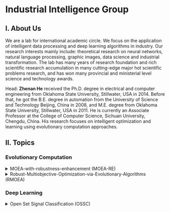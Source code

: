 # Industrial Intelligence Group

## I. About Us

We are a lab for international academic circle. We focus on the application of intelligent data processing and deep learning algorithms in industry. Our research interests mainly include: theoretical research on neural networks, natural language processing, graphic images, data science and industrial transformation. The lab has many years of research foundation and rich scientific research accumulation in many cutting-edge major hot scientific problems research, and has won many provincial and ministerial level science and technology awards.

Head: __Zhenan He__ received the Ph.D. degree in electrical and computer engineering from Oklahoma State University, Stillwater, USA in 2014. Before that, he got the B.E. degree in automation from the University of Science and Technology Beijing, China in 2008, and M.E. degree from Oklahoma State University, Stillwater, USA in 2011.
He is currently an Associate Professor at the College of Computer Science, Sichuan University, Chengdu, China. His research focuses on
intelligent optimization and learning using evolutionary computation approaches.

## II. Topics

### Evolutionary Computation 

<details>
<summary>MOEA-with-robustness-enhancement (MOEA-RE)</summary>
<p>
  
Uncertainty is an important feature abstracted from real-world applications. Multiobjective optimization problems (MOPs) with uncertainty can always be characterized as robust MOPs (RMOPs). Over recent years, multiobjective optimization evolutionary algorithms (EAs) have demonstrated the success in solving MOPs. However, most of them do not consider disturbance in the design. In order to handling the uncertainty in the optimization problem, we first give a thorough analysis of three important issues on robust optimization. Then, a novel EA called multiobjective optimization EA with robustness enhancement is developed, where the seamless integration of robustness and optimality is achieved by a proposed novel archive updating mechanism applied on the evolutionary process as well as the new robust optimal front building strategy designed to construct the final robust optimal front. Furthermore, the new designed archive updating mechanism makes the robust optimization process free of the enormous computational workload induced from sampling. The experimental results on a set of benchmark functions show the superiority of the proposed design in terms of both solutions' quality under the disturbance and computational efficiency in solving RMOPs.

  #### (1) Code
  
  https://github.com/ZhenanHe/MOEA-with-robustness-enhancement-MOEA-RE
  
#### (2) Publication
  
  [paper](https://ieeexplore.ieee.org/document/8789665):

  > **Z. He, G. G. Yen, and J. Lv, "Evolutionary Multiobjective Optimization With Robustness Enhancement," in IEEE Transactions on Evolutionary Computation, vol. 24, no. 3, pp. 494-507, June 2020, doi: 10.1109/TEVC.2019.2933444.**
</p>
</details>

<details>
<summary>Robust-Multiobjective-Optimization-via-Evolutionary-Algorithms (RMOEA)</summary>
<p> 

Uncertainty inadvertently exists in most real-world applications. In the optimization process, uncertainty poses a very important issue and it directly affects the optimization performance. Nowadays, evolutionary algorithms (EAs) have been successfully applied to various multiobjective optimization problems (MOPs). However, current researches on EAs rarely consider uncertainty in the optimization process and existing algorithms often fail to handle the uncertainty, which have limited EAs' applications in real-world problems. When MOPs come with uncertainty, they are referred to as robust MOPs (RMOPs). In this paper, we aim at solving RMOPs using EA-based optimization search. We propose a novel robust multiobjective optimization EA (RMOEA) with two distinct, yet complement, parts: 1) multiobjective optimization finding global Pareto optimal front ignoring disturbance at first and 2) robust optimization searching for the robust optimal front afterward. Furthermore, a comprehensive performance evaluation method is proposed to quantify the performance of RMOEA in solving RMOPs. Experimental results on a group of benchmark functions demonstrate the superiority of the proposed design in terms of both solutions' quality under the disturbance and computational efficiency in solving RMOPs.

#### (1) Code

https://github.com/ZhenanHe/Robust-Multiobjective-Optimization-via-Evolutionary-Algorithms-RMOEA

#### (2) Publication

[paper](https://ieeexplore.ieee.org/document/8419222):

> **Z. He, G. G. Yen, and Z. Yi, "Robust Multiobjective Optimization via Evolutionary Algorithms," in IEEE Transactions on Evolutionary Computation, vol. 23, no. 2, pp. 316-330, April 2019, doi: 10.1109/TEVC.2018.2859638.**
</p>
</details>

### Deep Learning

<details>
<summary>Open Set Signal Classification (OSSC)</summary>
<p> 

Most data-driven signal diagnosis methods are based on closed set assumption that class sets of training and test data are consistent. However, in industrial scenarios, during the running process of the device, the operating environment and condition may change over time, continuing generating data belong to unknown classes with new characteristics and distribution. The unknown classes usually reflect new modes or faults of the device need to be captured. They are unavailable in training phase, contradicting the closed set assumption. Existing methods are inappropriate to this type of open set classification requiring to classify known classes and recognize unknown classes. To address this challenging problem, this paper proposes a generic open set signal classification method. First, we apply Fourier transform to convert the sensor signals from time domain to frequency domain, then data in the time and frequency domains are fused. Next, a variational encoder-classifier network is proposed to classify known classes and learn the distribution of feature space to extract robust latent features. Finally, based on extreme value theory and entropy, a pair of discriminators determine whether samples belong to unknown or not. The experimental results on two vibration signal datasets from bearings and nuclear reactor demonstrate the effectiveness and superiority of our proposed open set signal classification method, especially in practical applications.

![openset_problem.jpg](https://s2.loli.net/2022/06/21/HRQKEFeMiZwAVrD.png)

In the open set scenario, based on the assumption that some classes are unknown in the training set, for each class the algorithm determines a finite region associated with it. If a sample lies in a region of the known class, it is identified to that class. On the other hand, if it lies in a space that is not associated with any known class, it is rejected as an unknown class.

#### (1) Code

https://github.com/ZhenanHe/Open-Set-Signal-Classification-OSSC

#### (2) Publication

[paper](https://ieeexplore.ieee.org/document/9763052/):

> **J. Chen, G. Wang, J. Lv, Z. He, T. Yang and C. Tang, "Open Set Classification for Signal Diagnosis of Machinery Sensor in Industrial Environment," in IEEE Transactions on Industrial Informatics, doi: 10.1109/TII.2022.3169459.**
</p>
</details>
